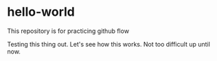 # hello-world
This repository is for practicing github flow


Testing this thing out. Let's see how this works. Not too difficult up until now.
